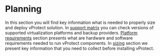 # Planning

In this section you will find key information what is needed to properly size and deploy vProtect solution. In [support matrix](vprotect-support-matrix.md) you can check versions of supported virtualization platforms and backup providers. [Platform requirements](platform-requirements.md) section presents what are hardware and software requirements needed to run vProtect components. In [sizing](sizing/) section we present key information that you need to collect before installing vProtect.

